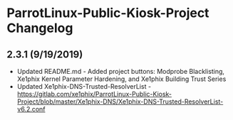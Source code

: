 # ParrotLinux-Public-Kiosk-Project Changelog


## 2.3.1 (9/19/2019)

- Updated README.md - Added project buttons: Modprobe Blacklisting, Xe1phix Kernel Parameter Hardening, and Xe1phix Building Trust Series
- Updated Xe1phix-DNS-Trusted-ResolverList - https://gitlab.com/xe1phix/ParrotLinux-Public-Kiosk-Project/blob/master/Xe1phix-DNS/Xe1phix-DNS-Trusted-ResolverList-v6.2.conf